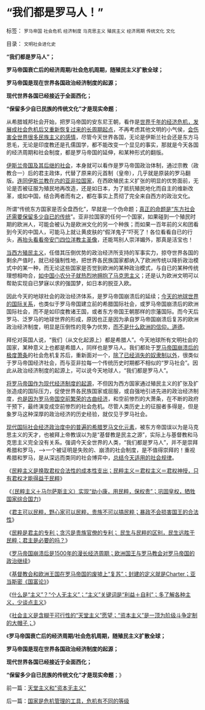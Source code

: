 # “我们都是罗马人！”

标签： `罗马帝国` `社会危机` `经济制度` `马克思主义` `殖民主义` `经济周期` `传统文化` `文化` 

目录： `文明社会进化史`

**“我们都是罗马人”；**

**罗马帝国衰亡后的经济周期/社会危机周期，随殖民主义扩散全球；**

**罗马帝国是现在世界各国政治经济制度的起源；**

**现代世界各国已经接近于全面西化；**

**“保留多少自已民族的传统文化”才是现实命题**；



从希腊城邦社会开始，把罗马帝国的安东尼王朝，看作是[世界千年的经济危机，发展成社会危机后又重新恢复过来的长周期起点](../../../2012/7/19/国王对贵族高标准严要求，卸磨杀驴的政治价值.md)，不再考虑其他文明的小气侯，[会伤害全世界很多民族主义的感情](../../../2010/6/2/中国古代建筑技术落后的原因;牛皮爱国主义有用吗？.md)，尽管今天世界各国，无论是伊斯兰社会还是东方马恩毛，无论是印度教还是孔儒国学，都不能改变一个显见的事实，那就是今天各国的经济周期和社会制度，都是罗马帝国的延伸，和某种形式的翻版。

[伊斯兰帝国及其后继的社会](../../../2012/3/28/为什么穆斯林没有进入资本主义？哈里发帝国.md)，本身就可以看作是罗马帝国政治体制，通过宗教（政教合一）后的君主政体，代替了原来的元首制（皇帝），几乎就是原装的罗马翻版。[连同伊斯兰教在内的亚非拉国家](../../../2012/3/26/西方三大帝国和东方两种特色.md)，在西欧殖民主义扩张的明显的优势面前，无论是否被征服为殖民地再改造，还是如日本，为了抵抗殖民地化而自主的维新改革，或如中国，结合两者而有之，都在事实上贯彻了完全来自西方的政治文化。

所谓“传统东方国家是否全盘西化”，早就是一个伪命题；[真正的命题是“东方社会还需要保留多少自已的传统](../../../2009/7/11/以传统文化对抗普世价值观是形同自杀.md)”。亚非拉国家的任何一个国家，如果碰到一个殖民时期的欧洲人，可能会被认为是欧洲文化的另一个种族；而如果一百年前的义和团看到今天的中国人，可能马上就让黄皮肤的“假洋鬼子”吓死了！各位看看自已的行头，[再抬头看看帝安门四位洋教主圣像](../../../2009/6/26/精通马列和国学儒教才能扔掉这个主子吗？.md)，还能骂别人崇洋媚外，那真是活宝也！

[当西方殖民主义](../../../2012/1/17/“资本积累”本质就是凯恩斯主义;欧洲殖民主义流程.md)，任借其压倒优势的政治经济所支持的军事实力，掠夺世界各国的剩余产值时，就已经强制性地，把世界各民族国家都纳入了欧洲传统以降折政治模式中的某一种，而无论这些国家是否觉到欧洲的某种政治模式，与自已的某种传统理想相吻合，[如中国小农分子就热烈地拥抱了马克思主义](../../../2009/6/26/马恩主义为什么适合移植入中国传统社会.md)；还是认为欧洲文明可以帮助实现自已梦寐以求的强国梦，如日本的脱亚入欧。

因此今天的地球社会的政治经济体系，是罗马帝国崩溃后的延续；[今天的地球世界的国际关系](../../../2008/9/12/战国与秦灭六国并非今天适用的政治模式.md)，也类似于罗马帝国建立前的希腊国际社会，或罗马帝国崩溃后的欧洲国际社会，而不是如印度教诸王国，或者东方帝国王朝那样的宗藩国际。而今天后罗马、泛罗马的地球世界的形成，原因也正是因为承自罗马帝国崩溃后复苏的欧洲政治经济制度，明显是压倒性的竞争力优势，[而不是什么欧洲的信仰，道德](../../../2011/9/29/欧洲文化代表了西方的愚昧和反动；以色列的隐患.md)。

拜伦对英国人说，“我们（从文化起源上）都是希腊人”。今天地球所有文明社会的国家，某种意义上也都是希腊人，同样也是罗马人。我们都处于[罗马帝国崩溃后的极度萧条](../../../2010/8/15/罗马帝国低人权隐患终致人口大绝灭.md)的社会危机复苏后，重新面对一个，[除了已经消失的奴隶制以外](../../../2009/11/16/奴隶制社会和古罗马.md)，很类似于罗马帝国经济社会，而与亚非拉每一个传统历史时期都不相似的“罗马社会”。因此从政治经济制度的起源上，可以说今天地球人，“我们都是罗马人”。

[将罗马帝国作为现代经济制度的起源](../../../2012/7/19/基督教和欧洲王国在罗马帝国的废墟上的封建.md)，不但因为西方国家通过殖民主义的扩张及扩张造成的国际压力，促使世界各民族国家或屈服，或自强地引进先进的政治经济制度，[也是因为罗马帝国空前繁荣的古曲经济](../../../2010/8/13/罗马帝国真正接近资本主义.md)，和空前惨烈的大萧条，在不断的政府干预下，最终演变成空前惨烈的社会危机。尽管人类历史上的征服者多得是，但是象罗马这种深厚的政治经济的历史经验，就仅见于罗马社会。

[现代国际社会经济政治度中的普遍的希腊罗马文化元素](../../../2012/4/5/罗马法学两千年前的路上,何为“法的正义”？.md)，被东方帝国误以为是马克思主义的天才，也被拜上帝教误以为是“基督教是民主之源”，实际上与基督教和马克思主义完全没有关系。强调今天全世界的人类，“我们都是罗马人”，并不是崇拜希腊和罗马，——>一个被证明是失败的、崩溃的社会制度，是不值得崇拜的！重视希腊和罗马，是从深远而类同的社会博弈中，[总结今天适用的社会规律](../../../2012/4/1/封建社会的生产力比奴隶社会落后.md)。

《[民粹主义是换取君权合法性的成本性支出；民粹主义＝君权主义＝君权神授，只有君权才能得益于民粹](../../../2012/7/18/民粹主义，换取君权合法性的成本性支出.md)》

《[（民粹主义＋马尔萨斯主义）实现“劫小康，用民粹，保权贵”；巩固皇权，牺牲国家综合国力](../../../2012/7/18/民粹主义，君权主义，贵族的马尔萨斯主义.md)》

《[君主可以民粹，野心家可以民粹，贵族不可以搞民粹；暴政不会损害国王的合法性](../../../2012/7/18/君权主义等价于民粹，暴政不会损害国王的执政合法性.md)》

《[民粹是君主的专利；贪污是贵族官僚的专利；
民生与民粹的区别，民生远胜于民粹；君主是必要的吗？](../../../2012/7/19/民生与民粹的区别，刘恒，杨坚，朱元璋.md)》

《[罗马帝国崩溃后是1500年的漫长经济周期；欧洲国王与罗马教会对罗马帝国的政治继续](../../../2012/7/19/国王对贵族高标准严要求，卸磨杀驴的政治价值.md)》

《[基督教会和欧洲王国在罗马帝国的废墟上“复苏”；封建的定义就是Charter；亚当斯密《国富论》](../../../2012/7/19/基督教和欧洲王国在罗马帝国的废墟上的封建.md)》

《[什么是“主义”？“个人无主义”；“主义”关键词是“利益＋自利”；多了解各种主义，少谈点主义](../../../2012/7/20/什么是“主义”？个人主义就是“个人无主义”.md)》

《[社会主义是含糊于可行性的“天堂主义”愿望；“资本主义”是一顶为阶级斗争定制的大帽子；](../../../2012/7/20/什么是“主义”？个人主义就是“个人无主义”.md)》

《**罗马帝国衰亡后的经济周期/社会危机周期，随殖民主义扩散全球；**

**罗马帝国是现在世界各国政治经济制度的起源；**

**现代世界各国已经接近于全面西化；**

**“保留多少自已民族的传统文化”才是现实命题**；》

前一篇：[天堂主义和&quot;资本无主义&quot;](../../../2012/7/20/天堂主义和&quot;资本无主义&quot;.md)

后一篇：[国家是危机管理的工具，危机有不同的等级](../../../2012/7/21/国家是危机管理的工具，危机有不同的等级.md)